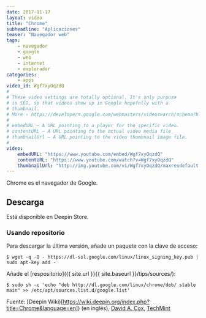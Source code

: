 ```yaml
---
date: 2017-11-17
layout: video
title: "Chrome"
subheadline: "Aplicaciones"
teaser: "Navegador web"
tags:
    - navegador
    - google
    - web
    - internet
    - explorador
categories:
    - apps
video_id: Wgf7xyOqzdQ
#
# These video settings are totally optional. It's only purpose
# is SEO, so that videos show up in Google hopefully with a
# thumbnail.
# More › https://developers.google.com/webmasters/videosearch/schema?hl=en&rd=1
#
# embedURL – A URL pointing to a player for the specific video.
# contentURL – A URL pointing to the actual video media file
# thumbnailUrl – A URL pointing to the video thumbnail image file.
#
video:
    embedURL: "https://www.youtube.com/embed/Wgf7xyOqzdQ"
    contentURL: "https://www.youtube.com/watch?v=Wgf7xyOqzdQ"
    thumbnailUrl: "http://img.youtube.com/vi/Wgf7xyOqzdQ/maxresdefault.jpg"
---
```

<!--more-->

Chrome es el navegador de Google.

## Descarga

Está disponible en Deepin Store.

### Usando repositorio

Para descargar la última versión, añade un paquete con la clave de acceso:

~~~
$ wget -q -O - https://dl-ssl.google.com/linux/linux_signing_key.pub | sudo apt-key add -
~~~

Añade el [respositorio]({{ site.url }}{{ site.baseurl }}/tips/sources/):

~~~
$ sudo sh -c 'echo "deb http://dl.google.com/linux/chrome/deb/ stable main" >> /etc/apt/sources.list.d/google.list'
~~~

Fuente: [Deepin Wiki)[https://wiki.deepin.org/index.php?title=Chrome&language=en]) (en inglés), [David A. Cox](https://www.youtube.com/channel/UCWjgzVRdoEaZxiF_kVbrtsA), [TechMint](https://www.tecmint.com/install-google-chrome-in-debian-ubuntu-linux-mint/)
